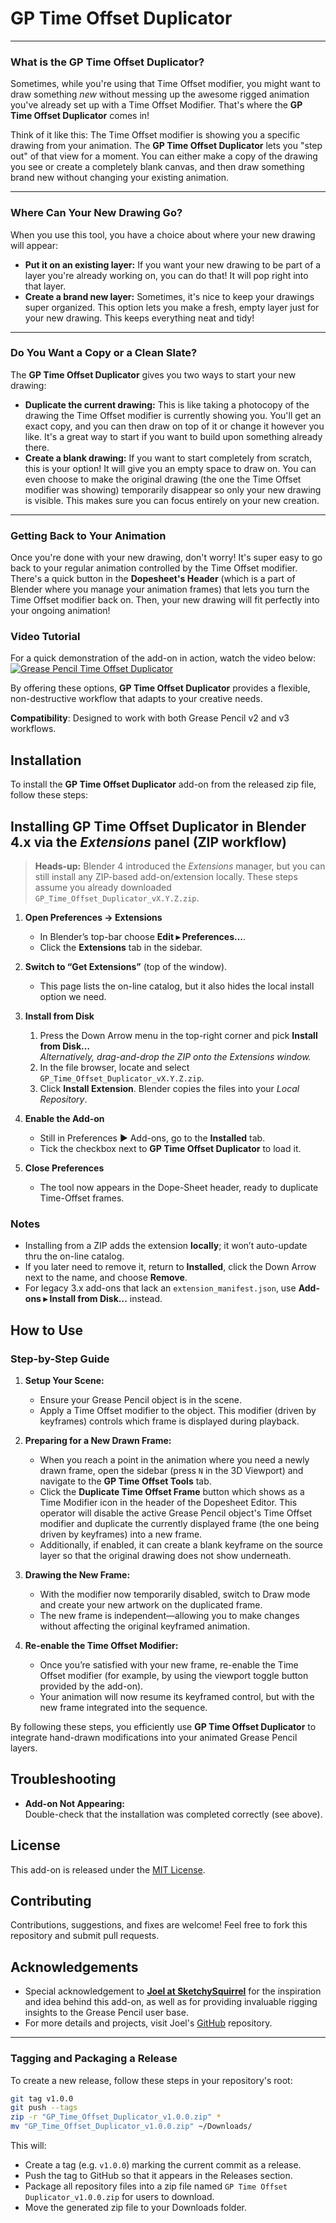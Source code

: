# **GP Time Offset Duplicator**

---

### What is the GP Time Offset Duplicator?

Sometimes, while you're using that Time Offset modifier, you might want to draw something _new_ without messing up the awesome rigged animation you've already set up with a Time Offset Modifier. That's where the **GP Time Offset Duplicator** comes in!

Think of it like this: The Time Offset modifier is showing you a specific drawing from your animation. The **GP Time Offset Duplicator** lets you "step out" of that view for a moment. You can either make a copy of the drawing you see or create a completely blank canvas, and then draw something brand new without changing your existing animation.

---

### Where Can Your New Drawing Go?

When you use this tool, you have a choice about where your new drawing will appear:

- **Put it on an existing layer:** If you want your new drawing to be part of a layer you're already working on, you can do that! It will pop right into that layer.
- **Create a brand new layer:** Sometimes, it's nice to keep your drawings super organized. This option lets you make a fresh, empty layer just for your new drawing. This keeps everything neat and tidy!

---

### Do You Want a Copy or a Clean Slate?

The **GP Time Offset Duplicator** gives you two ways to start your new drawing:

- **Duplicate the current drawing:** This is like taking a photocopy of the drawing the Time Offset modifier is currently showing you. You'll get an exact copy, and you can then draw on top of it or change it however you like. It's a great way to start if you want to build upon something already there.
- **Create a blank drawing:** If you want to start completely from scratch, this is your option! It will give you an empty space to draw on. You can even choose to make the original drawing (the one the Time Offset modifier was showing) temporarily disappear so only your new drawing is visible. This makes sure you can focus entirely on your new creation.

---

### Getting Back to Your Animation

Once you're done with your new drawing, don't worry! It's super easy to go back to your regular animation controlled by the Time Offset modifier. There's a quick button in the **Dopesheet's Header** (which is a part of Blender where you manage your animation frames) that lets you turn the Time Offset modifier back on. Then, your new drawing will fit perfectly into your ongoing animation!

### Video Tutorial

For a quick demonstration of the add-on in action, watch the video below:
[![Grease Pencil Time Offset Duplicator](https://img.youtube.com/vi/TUGGjXJURmU/0.jpg)](https://www.youtube.com/watch?v=TUGGjXJURmU)

By offering these options, **GP Time Offset Duplicator** provides a flexible, non-destructive workflow that adapts to your creative needs.

**Compatibility**: Designed to work with both Grease Pencil v2 and v3 workflows.

## Installation

To install the **GP Time Offset Duplicator** add-on from the released zip file, follow these steps:

## Installing **GP Time Offset Duplicator** in Blender 4.x via the _Extensions_ panel (ZIP workflow)

> **Heads-up:** Blender 4 introduced the _Extensions_ manager, but you can still install any ZIP-based add-on/extension locally. These steps assume you already downloaded `GP_Time_Offset_Duplicator_vX.Y.Z.zip`.

1. **Open Preferences → Extensions**

   - In Blender’s top-bar choose **Edit ▸ Preferences…**.
   - Click the **Extensions** tab in the sidebar.

2. **Switch to “Get Extensions”** (top of the window).

   - This page lists the on-line catalog, but it also hides the local install option we need.

3. **Install from Disk**

   1. Press the Down Arrow menu in the top-right corner and pick **Install from Disk…**  
      _Alternatively, drag-and-drop the ZIP onto the Extensions window._
   2. In the file browser, locate and select `GP_Time_Offset_Duplicator_vX.Y.Z.zip`.
   3. Click **Install Extension**. Blender copies the files into your _Local Repository_.

4. **Enable the Add-on**

   - Still in Preferences ▶ Add-ons, go to the **Installed** tab.
   - Tick the checkbox next to **GP Time Offset Duplicator** to load it.

5. **Close Preferences**
   - The tool now appears in the Dope-Sheet header, ready to duplicate Time-Offset frames.

### Notes

- Installing from a ZIP adds the extension **locally**; it won’t auto-update thru the on-line catalog.
- If you later need to remove it, return to **Installed**, click the Down Arrow next to the name, and choose **Remove**.
- For legacy 3.x add-ons that lack an `extension_manifest.json`, use **Add-ons ▸ Install from Disk…** instead.

## How to Use

### Step-by-Step Guide

1. **Setup Your Scene:**

   - Ensure your Grease Pencil object is in the scene.
   - Apply a Time Offset modifier to the object. This modifier (driven by keyframes) controls which frame is displayed during playback.

2. **Preparing for a New Drawn Frame:**

   - When you reach a point in the animation where you need a newly drawn frame, open the sidebar (press `N` in the 3D Viewport) and navigate to the **GP Time Offset Tools** tab.
   - Click the **Duplicate Time Offset Frame** button which shows as a Time Modifier icon in the header of the Dopesheet Editor. This operator will disable the active Grease Pencil object's Time Offset modifier and duplicate the currently displayed frame (the one being driven by keyframes) into a new frame.
   - Additionally, if enabled, it can create a blank keyframe on the source layer so that the original drawing does not show underneath.

3. **Drawing the New Frame:**

   - With the modifier now temporarily disabled, switch to Draw mode and create your new artwork on the duplicated frame.
   - The new frame is independent—allowing you to make changes without affecting the original keyframed animation.

4. **Re-enable the Time Offset Modifier:**
   - Once you’re satisfied with your new frame, re-enable the Time Offset modifier (for example, by using the viewport toggle button provided by the add-on).
   - Your animation will now resume its keyframed control, but with the new frame integrated into the sequence.

By following these steps, you efficiently use **GP Time Offset Duplicator** to integrate hand-drawn modifications into your animated Grease Pencil layers.

## Troubleshooting

- **Add-on Not Appearing:**  
  Double-check that the installation was completed correctly (see above).

## License

This add-on is released under the [MIT License](LICENSE).

## Contributing

Contributions, suggestions, and fixes are welcome! Feel free to fork this repository and submit pull requests.

## Acknowledgements

- Special acknowledgement to [**Joel at SketchySquirrel**](https://www.youtube.com/c/SketchySquirrel) for the inspiration and idea behind this add-on, as well as for providing invaluable rigging insights to the Grease Pencil user base.
- For more details and projects, visit Joel's [GitHub](https://github.com/sketchy-squirrel) repository.

---

### Tagging and Packaging a Release

To create a new release, follow these steps in your repository's root:

```bash
git tag v1.0.0
git push --tags
zip -r "GP_Time_Offset_Duplicator_v1.0.0.zip" *
mv "GP_Time_Offset_Duplicator_v1.0.0.zip" ~/Downloads/
```

This will:

- Create a tag (e.g. `v1.0.0`) marking the current commit as a release.
- Push the tag to GitHub so that it appears in the Releases section.
- Package all repository files into a zip file named `GP Time Offset Duplicator_v1.0.0.zip` for users to download.
- Move the generated zip file to your Downloads folder.
